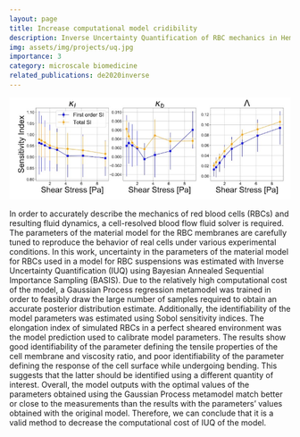 ```yaml
---
layout: page
title: Increase computational model cridibility
description: Inverse Uncertainty Quantification of RBC mechanics in HemoCell
img: assets/img/projects/uq.jpg
importance: 3
category: microscale biomedicine
related_publications: de2020inverse
---
```


![Image based computational model of platelet aggregates.](/assets/img/projects/uq.jpg)

In order to accurately describe the mechanics of red blood cells (RBCs) and resulting fluid dynamics, a cell-resolved blood flow fluid solver is required. The parameters of the material model for the RBC membranes are carefully tuned to reproduce the behavior of real cells under various experimental conditions. In this work, uncertainty in the parameters of the material model for RBCs used in a model for RBC suspensions was estimated with Inverse Uncertainty Quantification (IUQ) using Bayesian Annealed Sequential Importance Sampling (BASIS). Due to the relatively high computational cost of the model, a Gaussian Process regression metamodel was trained in order to feasibly draw the large number of samples required to obtain an accurate posterior distribution estimate. Additionally, the identifiability of the model parameters was estimated using Sobol sensitivity indices. The elongation index of simulated RBCs in a perfect sheared environment was the model prediction used to calibrate model parameters. The results show good identifiability of the parameter defining the tensile properties of the cell membrane and viscosity ratio, and poor identifiability of the parameter defining the response of the cell surface while undergoing bending. This suggests that the latter should be identified using a different quantity of interest. Overall, the model outputs with the optimal values of the parameters obtained using the Gaussian Process metamodel match better or close to the measurements than the results with the parameters’ values obtained with the original model. Therefore, we can conclude that it is a valid method to decrease the computational cost of IUQ of the model.